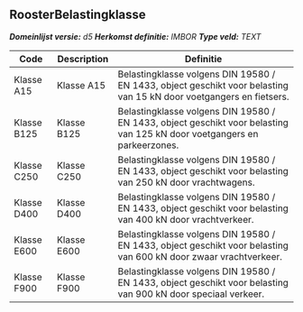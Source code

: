 ﻿## RoosterBelastingklasse

*__Domeinlijst versie:__ d5*
*__Herkomst definitie:__ IMBOR*
*__Type veld:__ TEXT*

|__Code__ |__Description__ |__Definitie__	|
|	---	|	---	|   ---	| 
| Klasse A15 | Klasse A15 | Belastingklasse volgens DIN 19580 / EN 1433, object geschikt voor belasting van 15 kN door voetgangers en fietsers. |
| Klasse B125 | Klasse B125 | Belastingklasse volgens DIN 19580 / EN 1433, object geschikt voor belasting van 125 kN door voetgangers en parkeerzones. |
| Klasse C250 | Klasse C250 | Belastingklasse volgens DIN 19580 / EN 1433, object geschikt voor belasting van 250 kN door vrachtwagens. |
| Klasse D400 | Klasse D400 | Belastingklasse volgens DIN 19580 / EN 1433, object geschikt voor belasting van 400 kN door vrachtverkeer. |
| Klasse E600 | Klasse E600 | Belastingklasse volgens DIN 19580 / EN 1433, object geschikt voor belasting van 600 kN door zwaar vrachtverkeer. |
| Klasse F900 | Klasse F900 | Belastingklasse volgens DIN 19580 / EN 1433, object geschikt voor belasting van 900 kN door speciaal verkeer. |
